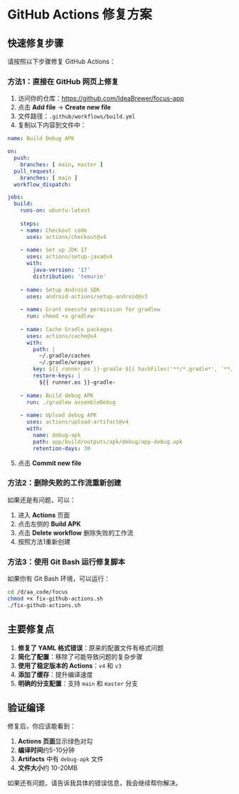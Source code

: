 # GitHub Actions 修复方案

## 快速修复步骤

请按照以下步骤修复 GitHub Actions：

### 方法1：直接在 GitHub 网页上修复

1. 访问你的仓库：https://github.com/IdeaBrewer/focus-app
2. 点击 **Add file** → **Create new file**
3. 文件路径：`.github/workflows/build.yml`
4. 复制以下内容到文件中：

```yaml
name: Build Debug APK

on:
  push:
    branches: [ main, master ]
  pull_request:
    branches: [ main ]
  workflow_dispatch:

jobs:
  build:
    runs-on: ubuntu-latest
    
    steps:
    - name: Checkout code
      uses: actions/checkout@v4
      
    - name: Set up JDK 17
      uses: actions/setup-java@v4
      with:
        java-version: '17'
        distribution: 'temurin'
        
    - name: Setup Android SDK
      uses: android-actions/setup-android@v3
      
    - name: Grant execute permission for gradlew
      run: chmod +x gradlew
      
    - name: Cache Gradle packages
      uses: actions/cache@v4
      with:
        path: |
          ~/.gradle/caches
          ~/.gradle/wrapper
        key: ${{ runner.os }}-gradle-${{ hashFiles('**/*.gradle*', '**/gradle-wrapper.properties') }}
        restore-keys: |
          ${{ runner.os }}-gradle-
          
    - name: Build debug APK
      run: ./gradlew assembleDebug
      
    - name: Upload debug APK
      uses: actions/upload-artifact@v4
      with:
        name: debug-apk
        path: app/build/outputs/apk/debug/app-debug.apk
        retention-days: 30
```

5. 点击 **Commit new file**

### 方法2：删除失败的工作流重新创建

如果还是有问题，可以：

1. 进入 **Actions** 页面
2. 点击左侧的 **Build APK**
3. 点击 **Delete workflow** 删除失败的工作流
4. 按照方法1重新创建

### 方法3：使用 Git Bash 运行修复脚本

如果你有 Git Bash 环境，可以运行：

```bash
cd /d/aa_code/focus
chmod +x fix-github-actions.sh
./fix-github-actions.sh
```

## 主要修复点

1. **修复了 YAML 格式错误**：原来的配置文件有格式问题
2. **简化了配置**：移除了可能导致问题的复杂步骤
3. **使用了稳定版本的 Actions**：`v4` 和 `v3`
4. **添加了缓存**：提升编译速度
5. **明确的分支配置**：支持 `main` 和 `master` 分支

## 验证编译

修复后，你应该能看到：

1. **Actions 页面**显示绿色对勾
2. **编译时间**约5-10分钟
3. **Artifacts** 中有 `debug-apk` 文件
4. **文件大小**约 10-20MB

如果还有问题，请告诉我具体的错误信息，我会继续帮你解决。